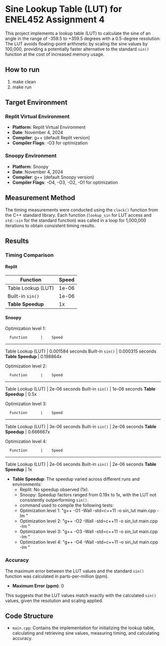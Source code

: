 # Sine Lookup Table (LUT) for ENEL452 Assignment 4

This project implements a lookup table (LUT) to calculate the sine of an angle in the range of -359.5 to +359.5 degrees with a 0.5-degree resolution. The LUT avoids floating-point arithmetic by scaling the sine values by 100,000, providing a potentially faster alternative to the standard `sin()` function at the cost of increased memory usage.

## How to run

1. make clean
2. make run

## Target Environment

### Replit Virtual Environment
- **Platform**: Replit Virtual Environment
- **Date**: November 4, 2024
- **Compiler**: g++ (default Replit version)
- **Compiler Flags**: -O3 for optimization

### Snoopy Environment
- **Platform**: Snoopy
- **Date**: November 4, 2024
- **Compiler**: g++ (default Snoopy version)
- **Compiler Flags**: -O4, -O3, -O2, -O1 for optimization

## Measurement Method

The timing measurements were conducted using the `clock()` function from the C++ standard library. Each function (`lookup_sin` for LUT access and `std::sin` for the standard function) was called in a loop for 1,000,000 iterations to obtain consistent timing results.

## Results

### Timing Comparison

#### Replit

 Function          | Speed
-------------------|----------------
 Table Lookup (LUT)| 1e-06          
 Built-in `sin()`  | 1e-06          
 **Table Speedup** | 1x             

#### Snoopy

Optimization level 1: 

      Function      |    Speed 
---------------------------------------
 Table Lookup (LUT) | 0.001584 seconds
 Built-in `sin()`   | 0.000315 seconds
 **Table Speedup**  | 0.198864x

Optimization level 2: 

      Function      |    Speed 
---------------------------------------
 Table Lookup (LUT) | 2e-06 seconds
 Built-in `sin()`   | 1e-06 seconds
 **Table Speedup**  | 0.5x

Optimization level 3: 

      Function      |    Speed 
---------------------------------------
 Table Lookup (LUT) | 3e-06 seconds
 Built-in `sin()`   | 2e-06 seconds
 **Table Speedup**  | 0.666667x

Optimization level 4: 

      Function      |    Speed 
---------------------------------------
 Table Lookup (LUT) | 2e-06 seconds
 Built-in `sin()`   | 2e-06 seconds
 **Table Speedup**  | 1x


- **Table Speedup**: The speedup varied across different runs and environments:
  - Replit: No speedup observed (1x).
  - Snoopy: Speedup factors ranged from 0.19x to 1x, with the LUT not consistently outperforming `sin()`.
  - command used to compile the following tests: 
  - Optimization level 1: "g++ -O1 -Wall -std=c++11 -o sin_lut main.cpp -lm " 
  - Optimization level 2: "g++ -O2 -Wall -std=c++11 -o sin_lut main.cpp -lm "
  - Optimization level 3: "g++ -O3 -Wall -std=c++11 -o sin_lut main.cpp -lm "
  - Optimization level 4: "g++ -O4 -Wall -std=c++11 -o sin_lut main.cpp -lm "

### Accuracy

The maximum error between the LUT values and the standard `sin()` function was calculated in parts-per-million (ppm).

- **Maximum Error (ppm)**: 0

This suggests that the LUT values match exactly with the calculated `sin()` values, given the resolution and scaling applied.

## Code Structure

- `main.cpp`: Contains the implementation for initializing the lookup table, calculating and retrieving sine values, measuring timing, and calculating accuracy.
